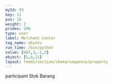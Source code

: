 ```yaml
---
myId: 93
key: 11
pos: 10
weight: 2
primes: 200
type: user
label: Merchant Center
tag_name: ubuntu
run_time: /bin/python
value: [487,3,-1,2]
object: [5,8,11]
layout: feeds/section/skema/sequence/property
---
```

participant Stok Barang
